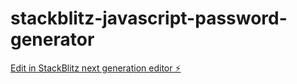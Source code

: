 # stackblitz-javascript-password-generator

[Edit in StackBlitz next generation editor ⚡️](https://stackblitz.com/~/github.com/marmariadev/stackblitz-javascript-password-generator)